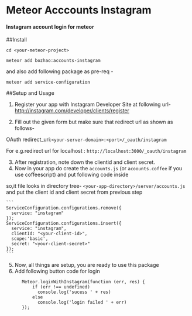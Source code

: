 # Meteor Acccounts Instagram
#### Instagram account login for meteor

##Install

`cd <your-meteor-project>`

`meteor add bozhao:accounts-instagram`

and also add following package as pre-req -

`meteor add service-configuration`


##Setup and Usage
1. Register your app with Instagram Developer Site at following url- http://instagram.com/developer/clients/register

2. Fill out the given form but make sure that redirect url as shown as follows-

  OAuth redirect_uri:`<your-server-domain>:<port>/_oauth/instagram`

  For e.g.redirect url for localhost : `http://localhost:3000/_oauth/instagram`

3. After registration, note down the clientid and client secret.
4. Now in your app do create the `accounts.js` (or `acoounts.coffee` if you use coffeescript) and put following code inside

 so,it file looks in directory tree- `<your-app-directory>/server/accounts.js`  and put the client id and client secret from previous step

    ```
    ServiceConfiguration.configurations.remove({
      service: "instagram"
    });
    ServiceConfiguration.configurations.insert({
      service: "instagram",
      clientId: "<your-client-id>",
      scope:'basic',
      secret: "<your-client-secret>"
    });
    ```
5. Now, all things are setup, you are ready to use this package
6. Add following button code for login
```
      Meteor.loginWithInstagram(function (err, res) {
          if (err !== undefined)
            console.log('sucess ' + res)
          else
            console.log('login failed ' + err)
      });
```
